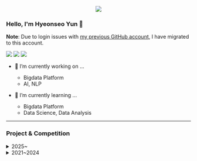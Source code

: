 <div align=center>
	<img src="https://capsule-render.vercel.app/api?type=waving&color=gradient&height=200&section=header&text=0525hhgus%20Github!&fontSize=90" />	
</div>

### Hello, I'm Hyeonseo Yun 👋
**Note**: Due to login issues with [my previous GitHub account](https://github.com/0525hhgus), I have migrated to this account.

<!--
**0525hhgus/0525hhgus** is a ✨ _special_ ✨ repository because its `README.md` (this file) appears on your GitHub profile.

Here are some ideas to get you started:

- 🔭 I’m currently working on ...
- 🌱 I’m currently learning ...
- 👯 I’m looking to collaborate on ...
- 🤔 I’m looking for help with ...
- 💬 Ask me about ...
- 📫 How to reach me: ...
- 😄 Pronouns: ...
- ⚡ Fun fact: ...

https://blog.cowkite.com/blog/2102241544/
-->

<!-- CONTECT -->
<p>
  <a href="https://www.linkedin.com/in/hyeonseo-yun-800057235/" target="_blank"><img src="https://img.shields.io/badge/Hyeonseo Yun-0A66C2?style=flat-square&logo=Linkedin&logoColor=white"/></a>
  <a href="mailto:0525yhs@gmail.com" target="_blank"><img src="https://img.shields.io/badge/0525yhs@gmail.com-EA4335?style=flat-square&logo=Gmail&logoColor=white"/></a>  
  <a href="https://dwin.tistory.com/" target="_blank"><img src="https://img.shields.io/badge/Tech_Blog-DD0B78?style=flat-square&logo=GitHub%20Sponsors&logoColor=white"/></a>
</p>

- 🔭 I’m currently working on ...
	- Bigdata Platform
	- AI, NLP

- 🌱 I’m currently learning ...
	- Bigdata Platform
	- Data Science, Data Analysis

---
<!-- STATUS https://github.com/anuraghazra/github-readme-stats -->
<!--
<div align=center>
	<br>
    <img src="https://github-readme-stats.vercel.app/api/top-langs/?username=0525hhgus&layout=compact">
    <img src="https://github-readme-stats.vercel.app/api?username=0525hhgus&show_icons=true">
    ![Hyeonseo's GitHub Contributor stats](https://github-contributor-stats.vercel.app/api?username=0525hhgus)
  </br>
</div>
-->

### Project & Competition
<details>
  <summary>2025~</summary>
  <div markdown="1">
  </div>
</details>

<details>
  <summary>2021~2024</summary>
  <div markdown="1">
    <br>
    <li><a href="https://github.com/huggingface/transformers/issues/20179"/>HuggingFace transfomers Docs Translation</li>
    <br>
    <a href="https://github.com/hyeonseo2/ai-writing-supporter">
      <img align="center" src="https://github-readme-stats.vercel.app/api/pin/?username=hyeonseo2&repo=ai-writing-supporter" /></a>
    <a href="https://github.com/hyeonseo2/ai-emotion-diary">
      <img align="center" src="https://github-readme-stats.vercel.app/api/pin/?username=hyeonseo2&repo=ai-emotion-diary" /></a>
    <br></br>
    <a href="https://github.com/hyeonseo2/PA-Presentation-Assistant">
      <img align="center" src="https://github-readme-stats.vercel.app/api/pin/?username=hyeonseo2&repo=PA-Presentation-Assistant" /></a>
    <a href="https://github.com/hyeonseo2/smartpole-location-recommender">
      <img align="center" src="https://github-readme-stats.vercel.app/api/pin/?username=hyeonseo2&repo=smartpole-location-recommender" /></a>
    <br></br>
    <a href="https://github.com/hyeonseo2/korean-abstractive-summarization">
      <img align="center" src="https://github-readme-stats.vercel.app/api/pin/?username=hyeonseo2&repo=korean-abstractive-summarization" /></a>
    <a href="https://github.com/hyeonseo2/ML-Olympiad-detect-gen-ai-answers">
      <img align="center" src="https://github-readme-stats.vercel.app/api/pin/?username=hyeonseo2&repo=ML-Olympiad-detect-gen-ai-answers"/></a>
    <a href="https://github.com/hyeonseo2/bus-qr-transit-app">
    <br></br>
      <img align="center" src="https://github-readme-stats.vercel.app/api/pin/?username=hyeonseo2&repo=bus-qr-transit-app" /></a>
      <a href="https://github.com/0525hhgus/Detect-Bias-Sentence">
      <img align="center" src="https://github-readme-stats.vercel.app/api/pin/?username=0525hhgus&repo=Detect-Bias-Sentence" /></a>
    <br></br>
  </div>
</details>
